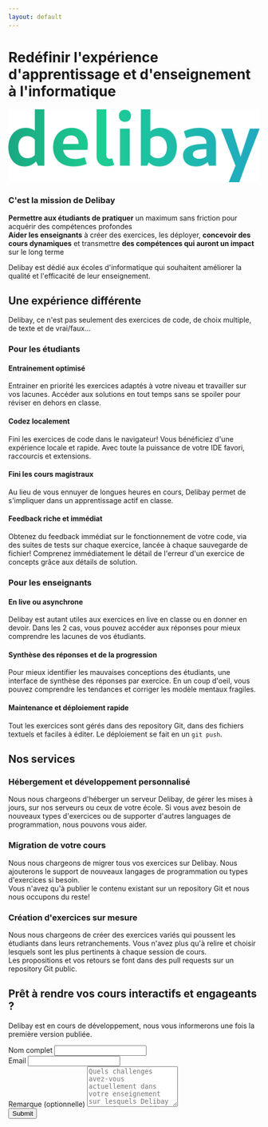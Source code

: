 ```yaml
---
layout: default
---
```


<div class="md:flex flex-wrap ">
<h1 class="flex-1 flex items-center !text-[28px] xs:!text-[35px] md:!text-[35px] sm:!bg-red-500 md:bg-blue-500">Redéfinir l'expérience d'apprentissage et d'enseignement à l'informatique</h1>

<img class="flex-1 md:p-20" src="imgs/delibay-logo.svg" id="delibaylogo" />
</div>

### C'est la mission de Delibay
**Permettre aux étudiants de pratiquer** un maximum sans friction pour acquérir des compétences profondes  
**Aider les enseignants** à créer des exercices, les déployer, **concevoir des cours dynamiques** et transmettre **des compétences qui auront un impact** sur le long terme

Delibay est dédié aux écoles d'informatique qui souhaitent améliorer la qualité et l'efficacité de leur enseignement.

<h2 class="gradient">Une expérience différente</h2>
Delibay, ce n'est pas seulement des exercices de code, de choix multiple, de texte et de vrai/faux...

<div class="lg:flex lg:flex-wrap lg:space-x-2 space-y-2 lg:space-y-0">
<div class="flex-1 ">

<h3>Pour les étudiants</h3>

<div class="bloc flex-1 space-x-2 space-y-2">
    <div class="card flex-1"><h4>Entrainement optimisé</h4>
    <p>Entrainer en priorité les exercices adaptés à votre niveau et travailler sur vos lacunes. Accéder aux solutions en tout temps sans se spoiler pour réviser en dehors en classe.</p>
</div>
    <div class="card flex-1"><h4>Codez localement</h4>
        <p>Fini les exercices de code dans le navigateur! Vous bénéficiez d'une expérience locale et rapide. Avec toute la puissance de votre IDE favori, raccourcis et extensions.</p>
    </div>
    <div class="card flex-1"><h4>Fini les cours magistraux</h4>
        <p>Au lieu de vous ennuyer de longues heures en cours, Delibay permet de s'impliquer dans un apprentissage actif en classe.</p>
    </div>
    <div class="card flex-1"><h4>Feedback riche et immédiat</h4>
        <p>Obtenez du feedback immédiat sur le fonctionnement de votre code, via des suites de tests sur chaque exercice, lancée à chaque sauvegarde de fichier! Comprenez immédiatement le détail de l'erreur d'un exercice de concepts grâce aux détails de solution.</p>
    </div>
</div>

</div>


<div class="flex-1 ">

<h3>Pour les enseignants</h3>

<div class="bloc flex-1 space-x-2 space-y-2">
    <div class="card flex-1"><h4>En live ou asynchrone</h4>
    <p>Delibay est autant utiles aux exercices en live en classe ou en donner en devoir. Dans les 2 cas, vous pouvez accéder aux réponses pour mieux comprendre les lacunes de vos étudiants.
    </p></div>
    <div class="card flex-1"><h4>Synthèse des réponses et de la progression</h4>
    <p>Pour mieux identifier les mauvaises conceptions des étudiants, une interface de synthèse des réponses par exercice. En un coup d'oeil, vous pouvez comprendre les tendances et corriger les modèle mentaux fragiles.
    </p></div>
    <div class="card flex-1"><h4>Maintenance et déploiement rapide</h4><p></p>Tout les exercices sont gérés dans des repository Git, dans des fichiers textuels et faciles à éditer. Le déploiement se fait en un <code>git push</code>.</div>
</div>

</div>
</div>


## Nos services

<div class="md:flex md:flex-wrap md:space-x-2 space-y-2 md:space-y-0">

<div class="bloc flex-1 border border-blue-500 p-5 rounded-sm">
    <h3>Hébergement et développement personnalisé</h3>
    <p>Nous nous chargeons d'héberger un serveur Delibay, de gérer les mises à jours, sur nos serveurs ou ceux de votre école. Si vous avez besoin de nouveaux types d'exercices ou de supporter d'autres languages de programmation, nous pouvons vous aider.</p>
</div>

<div class="bloc flex-1 border border-blue-500 p-5 rounded-sm">
    <h3>Migration de votre cours</h3>
    <p>Nous nous chargeons de migrer tous vos exercices sur Delibay. Nous ajouterons le support de nouveaux langages de programmation ou types d'exercices si besoin. <br>Vous n'avez qu'à publier le contenu existant sur un repository Git et nous nous occupons du reste!</p>
</div>

<div class="bloc flex-1 border border-blue-500 p-5 rounded-sm">
    <h3>Création d'exercices sur mesure</h3>
    <p>Nous nous chargeons de créer des exercices variés qui poussent les étudiants dans leurs retranchements. Vous n'avez plus qu'à relire et choisir lesquels sont les plus pertinents à chaque session de cours.<br>
    Les propositions et vos retours se font dans des pull requests sur un repository Git public.
    </p>
</div>

<!-- <div class="bloc flex-1 border border-blue-500 p-5 rounded-sm"> -->
<!--     <h3>Amélioration continue de vos exercices</h3> -->
<!--     <p>Nous nous chargeons d'analyser les statistiques des réponses et de lire les réponses textuelles, pour améliorer la qualité des exercices. Nous nous occupons de détailler des solutions, d'agrémenter de schémas, d'imaginer des métaphores ou de vulgariser des concepts abstraits.</p> -->
<!-- </div> -->

</div>




<h2 class="gradient">Prêt à rendre vos cours interactifs et engageants ?</h2>

Delibay est en cours de développement, nous vous informerons une fois la première version publiée.

<div class="flex justify-center" >
<form
  action="https://www.formbackend.com/f/15195317ca0eef63"
  method="POST"
  class="w-full md:mx-32 lg:mx-60"
>
  <label for="name" class="">Nom complet</label>
  <input class="border border-blue-500 rounded-sm" type="text" id="name" name="name" required> <br>
  <label for="email" class="">Email</label>
  <input class="border border-blue-500 rounded-sm" type="email" id="email" name="email" required> <br>
  <label for="email" class="">Remarque (optionnelle)</label>
  <textarea class="border border-blue-500 rounded-sm" type="email" id="remark" name="remark" placeholder="Quels challenges avez-vous actuellement dans votre enseignement sur lesquels Delibay pourrait vous aider ? Quels cours enseignez-vous et dans quelle école ?" rows="5">
</textarea>
  <br>
  <button type="submit" class="gradient border-2 border-gray-300 px-2 rounded-sm">Submit</button>
</form>
</div>

